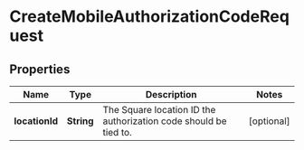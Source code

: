 
# CreateMobileAuthorizationCodeRequest

## Properties
Name | Type | Description | Notes
------------ | ------------- | ------------- | -------------
**locationId** | **String** | The Square location ID the authorization code should be tied to. |  [optional]



